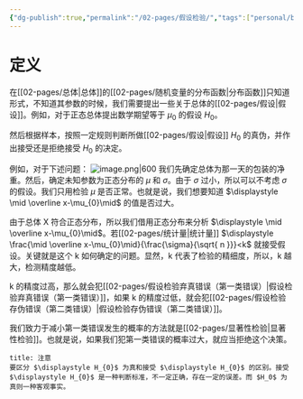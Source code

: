 ```yaml
---
{"dg-publish":true,"permalink":"/02-pages/假设检验/","tags":["personal/blog","概率论","概念"]}
---
```


# 定义
在[[02-pages/总体\|总体]]的[[02-pages/随机变量的分布函数\|分布函数]]只知道形式，不知道其参数的时候，我们需要提出一些关于总体的[[02-pages/假设\|假设]]。例如，对于正态总体提出数学期望等于 $\displaystyle \mu_{0}$ 的假设 $\displaystyle H_{0}$。

然后根据样本，按照一定规则判断所做[[02-pages/假设\|假设]] $\displaystyle H_{0}$ 的真伪，并作出接受还是拒绝接受 $\displaystyle H_{0}$ 的决定。

例如，对于下述问题：
![image.png|600](https://yelanyanyu-img-bed.oss-cn-hangzhou.aliyuncs.com/img/blog/2024/06/20240623225232.png)
我们先确定总体为那一天的包装的净重。然后，确定未知参数为正态分布的 $\displaystyle \mu$ 和 $\displaystyle \sigma$。由于 $\displaystyle \sigma$ 过小，所以可以不考虑 $\displaystyle \sigma$ 的假设。我们只用检验 $\displaystyle \mu$ 是否正常。也就是说，我们想要知道 $\displaystyle \mid \overline x-\mu_{0}\mid$ 的值是否过大。

由于总体 X 符合正态分布，所以我们借用正态分布来分析 $\displaystyle \mid \overline x-\mu_{0}\mid$。若[[02-pages/统计量\|统计量]] $\displaystyle \frac{\mid \overline x-\mu_{0}\mid}{\frac{\sigma}{\sqrt{ n }}}<k$ 就接受假设。关键就是这个 k 如何确定的问题。显然，k 代表了检验的精细度，所以，k 越大，检测精度越低。

k 的精度过高，那么就会犯[[02-pages/假设检验弃真错误（第一类错误）\|假设检验弃真错误（第一类错误）]]，如果 k 的精度过低，就会犯[[02-pages/假设检验存伪错误（第二类错误）\|假设检验存伪错误（第二类错误）]]。

我们致力于减小第一类错误发生的概率的方法就是[[02-pages/显著性检验\|显著性检验]]。也就是说，如果我们犯第一类错误的概率过大，就应当拒绝这个决策。

```ad-tip
title: 注意
要区分 $\displaystyle H_{0}$ 为真和接受 $\displaystyle H_{0}$ 的区别。接受 $\displaystyle H_{0}$ 是一种判断标准，不一定正确，存在一定的误差。而 $H_0$ 为真则一种客观事实。
```
